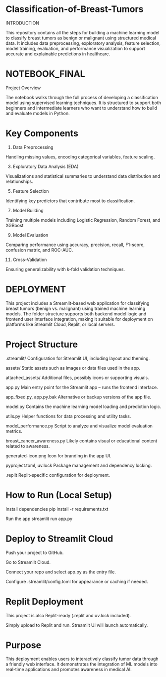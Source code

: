 # Classification-of-Breast-Tumors

INTRODUCTION 

This repository contains all the steps for building a machine learning model to classify breast tumors as benign or malignant using structured medical data. It includes data preprocessing, exploratory analysis, feature selection, model training, evaluation, and performance visualization to support accurate and explainable predictions in healthcare.

# NOTEBOOK_FINAL

Project Overview

The notebook walks through the full process of developing a classification model using supervised learning techniques. It is structured to support both beginners and intermediate learners who want to understand how to build and evaluate models in Python.

# Key Components
1. Data Preprocessing
   
Handling missing values, encoding categorical variables, feature scaling.

3. Exploratory Data Analysis (EDA)
   
Visualizations and statistical summaries to understand data distribution and relationships.

5. Feature Selection
   
Identifying key predictors that contribute most to classification.

7. Model Building
   
Training multiple models including Logistic Regression, Random Forest, and XGBoost

9. Model Evaluation
    
Comparing performance using accuracy, precision, recall, F1-score, confusion matrix, and ROC-AUC.

11. Cross-Validation
    
Ensuring generalizability with k-fold validation techniques.

# DEPLOYMENT 
This project includes a Streamlit-based web application for classifying breast tumors (benign vs. malignant) using trained machine learning models. The folder structure supports both backend model logic and frontend user interface integration, making it suitable for deployment on platforms like Streamlit Cloud, Replit, or local servers.

# Project Structure
.streamlit/	Configuration for Streamlit UI, including layout and theming.

assets/	Static assets such as images or data files used in the app.

attached_assets/	Additional files, possibly icons or supporting visuals.

app.py	Main entry point for the Streamlit app – runs the frontend interface.

app_fixed.py, app.py.bak	Alternative or backup versions of the app file.

model.py	Contains the machine learning model loading and prediction logic.

utils.py	Helper functions for data processing and utility tasks.

model_performance.py	Script to analyze and visualize model evaluation metrics.

breast_cancer_awareness.py	Likely contains visual or educational content related to awareness.

generated-icon.png	Icon for branding in the app UI.

pyproject.toml, uv.lock	Package management and dependency locking.

.replit	Replit-specific configuration for deployment.

# How to Run (Local Setup)
Install dependencies
pip install -r requirements.txt

Run the app
streamlit run app.py

# Deploy to Streamlit Cloud
Push your project to GitHub.

Go to Streamlit Cloud.

Connect your repo and select app.py as the entry file.

Configure .streamlit/config.toml for appearance or caching if needed.

# Replit Deployment
This project is also Replit-ready (.replit and uv.lock included).

Simply upload to Replit and run. Streamlit UI will launch automatically.

# Purpose
This deployment enables users to interactively classify tumor data through a friendly web interface. It demonstrates the integration of ML models into real-time applications and promotes awareness in medical AI.



